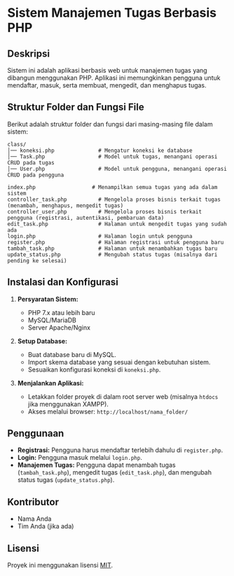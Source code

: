 # Sistem Manajemen Tugas Berbasis PHP

## Deskripsi
Sistem ini adalah aplikasi berbasis web untuk manajemen tugas yang dibangun menggunakan PHP. Aplikasi ini memungkinkan pengguna untuk mendaftar, masuk, serta membuat, mengedit, dan menghapus tugas.

## Struktur Folder dan Fungsi File
Berikut adalah struktur folder dan fungsi dari masing-masing file dalam sistem:
```
class/
│── koneksi.php              # Mengatur koneksi ke database
│── Task.php                 # Model untuk tugas, menangani operasi CRUD pada tugas
│── User.php                 # Model untuk pengguna, menangani operasi CRUD pada pengguna

index.php                  # Menampilkan semua tugas yang ada dalam sistem
controller_task.php          # Mengelola proses bisnis terkait tugas (menambah, menghapus, mengedit tugas)
controller_user.php          # Mengelola proses bisnis terkait pengguna (registrasi, autentikasi, pembaruan data)
edit_task.php                # Halaman untuk mengedit tugas yang sudah ada
login.php                    # Halaman login untuk pengguna
register.php                 # Halaman registrasi untuk pengguna baru
tambah_task.php              # Halaman untuk menambahkan tugas baru
update_status.php            # Mengubah status tugas (misalnya dari pending ke selesai)
```

## Instalasi dan Konfigurasi
1. **Persyaratan Sistem:**
   - PHP 7.x atau lebih baru
   - MySQL/MariaDB
   - Server Apache/Nginx

2. **Setup Database:**
   - Buat database baru di MySQL.
   - Import skema database yang sesuai dengan kebutuhan sistem.
   - Sesuaikan konfigurasi koneksi di `koneksi.php`.

3. **Menjalankan Aplikasi:**
   - Letakkan folder proyek di dalam root server web (misalnya `htdocs` jika menggunakan XAMPP).
   - Akses melalui browser: `http://localhost/nama_folder/`

## Penggunaan
- **Registrasi:** Pengguna harus mendaftar terlebih dahulu di `register.php`.
- **Login:** Pengguna masuk melalui `login.php`.
- **Manajemen Tugas:** Pengguna dapat menambah tugas (`tambah_task.php`), mengedit tugas (`edit_task.php`), dan mengubah status tugas (`update_status.php`).

## Kontributor
- Nama Anda
- Tim Anda (jika ada)

## Lisensi
Proyek ini menggunakan lisensi [MIT](https://opensource.org/licenses/MIT).

